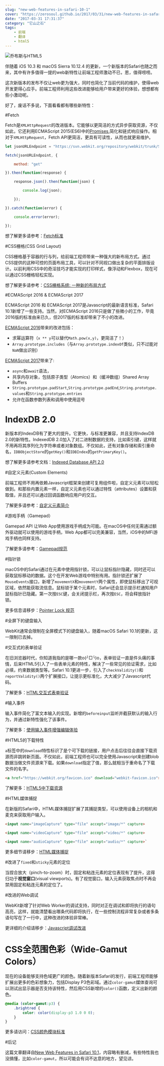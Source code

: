 ```yaml
---
slug: "new-web-features-in-safari-10-1"
cover: "https://zerosoul.github.io/2017/03/31/new-web-features-in-safari-10-1/qiaobusi.jpg"
date: "2017-03-31 17:31:37"
category: "它山之石"
tags:
    - 前端
    - 翻译
    - html5
---
```

![乔布斯与HTML5](https://zerosoul.github.io/2017/03/31/new-web-features-in-safari-10-1/qiaobusi.jpg)

伴随着 iOS 10.3 和 macOS Sierra 10.12.4 的更新，一个新版本的Safari也随之而来，其中有许多值得一提的web新特性让前端工程师激动不已，恩，值得唠唠。

这次新版本的发布不仅让web更为强大，同时也简化了当前代码的维护，使得web开发更得心应手。前端工程师利用这些改进能够给用户带来更好的体验，想想都有些小激动呢。

好了，废话不多说，下面看看都有哪些新特性：

#Fetch

Fetch是`XMLHttpRequest`的改进版本。它能够以更简洁的方式异步获取资源，不仅如此，它还利用ECMAScript 2015(ES6)中的[Promises](http://www.ecma-international.org/ecma-262/6.0/#sec-promise-objects),简化和链式响应操作。相对于`XMLHttpRequest`，Fetch API更简洁，更具有可读性，从而也就更易维护。  

``` js
let jsonURLEndpoint = "https://svn.webkit.org/repository/webkit/trunk/Source/WebCore/features.json";

fetch(jsonURLEndpoint, {

    method: "get"

}).then(function(response) {

    response.json().then(function(json) {

        console.log(json);

    });

}).catch(function(error) {

    console.error(error);

});
```
想了解更多请参考：[Fetch标准](https://fetch.spec.whatwg.org/)

#CSS栅格(CSS Grid Layout)

CSS栅格基于容器的行与列，给前端工程师带来一种强大的新布局方式。通过CSS提供的这种可控的页面布局工具，可以针对不同视口做出复杂的平面排版设计。以前利用CSS中的奇淫技巧才能实现的打印样式，像浮动和Flexbox，现在可以通过CSS栅格轻松实现。

想了解更多请参考：[CSS栅格系统: 一种新的布局方式](https://webkit.org/blog/7434/css-grid-layout-a-new-layout-module-for-the-web/)

#ECMAScript 2016 & ECMAScript 2017

ECMAScript 2016 和 ECMAScript 2017是Javascript的最新语言标准，Safari 10.1新增了一些支持。当然，对ECMAScript 2016只是做了些微小的工作，毕竟2016版的标准由来已久，但2017版的标准却带来了不小的改进。

[ECMAScript 2016](https://www.ecma-international.org/ecma-262/7.0/)带来的改进包括：

-   求幂运算符（`x ** y`可以替代`Math.pow(x,y)`，更简洁了！）
-   `Array.prototype.includes`（与`Array.prototype.indexOf`类似，只不过能对`NaN`做出识别）

[ECMAScript 2017](https://tc39.github.io/ecma262/)带来了:

-   `async`和`await`语法，
-   共享内存对象，包括原子类型（Atomics）和（缓冲数组）Shared Array Buffers
-   `String.prototype.padStart`,`String.prototype.padEnd`,`String.prototype.values`和`String.prototype.entries`
-   允许在函数参数列表和调用中使用逗号

# IndexDB 2.0

新版本的IndexDB有了更大的提升。它更快，与标准更兼容，并且支持IndexDB 2.0的新特性。IndexedDB 2.0加入了对二进制数据的支持，比如索引键，这样就不用再将其序列化为字符串或者对象数组。不仅如此，还有对象存储和索引重命名，`IDBObjectStore`的`getKey()`和`IDBIndex`的`getPrimaryKey()`。

想了解更多请参考文档：[Indexed Database API 2.0](https://www.w3.org/TR/IndexedDB-2/)

#自定义元素(Custom Elements)

前端工程师不用再依赖Javascript框架来创建可复用组件啦，自定义元素可以轻松做到。和那些内置元素一样，自定义元素也可以通过特性（attributes）设置和获取值，并且还可以通过回调函数响应用户的交互。

了解更多请参考：[自定义元素简介](https://webkit.org/blog/7027/introducing-custom-elements/)

#游戏手柄（Gamepad）

Gamepad API 让Web App使用游戏手柄成为可能。在macOS中任何无需通过额外驱动就可以使用的游戏手柄，Web App都可以完美兼容，当然，iOS中的MFi游戏手柄也同样支持。

了解更多请参考：[Gamepad规范](https://www.w3.org/TR/gamepad/)

#指针锁

macOS中的Safari通过在元素中使用指针锁，可以让鼠标指针隐藏，同时还可以获取鼠标移动的数据。这个在开发Web游戏中特别有用。指针锁还扩展了`MouseEvents`接口，新增了`movementX`和`movementY`两个属性，即使鼠标移出了可视区域，依然能获取流信息。鼠标锁于某个元素时，Safari还会显示提示栏通知用户鼠标指针已隐藏。第一次按`ESC`键，会关闭提示栏，再次按`ESC`，将会释放指针锁。

更多信息请移步：[Pointer Lock 规范](https://www.w3.org/TR/pointerlock/)

#全屏下的键盘输入

WebKit通常会限制在全屏模式下的键盘输入，随着macOS Safari 10.1的更新，这一限制已去掉。

#交互式的表单验证

在旧浏览器时代，你知道我指的是哪一款o(╯□╰)o，表单验证一直是件头痛的事情，后来HTML5引入了一些表单元素的特性，解决了一些常见的验证需求，比如必填，约束数据类型等。Safari 10.1更进一步，引入了`checkValidity()`和`reportValidity()`两个扩展接口，让提示更标准化，大大减少了Javascript代码。

了解更多：[HTML交互式表单验证](https://webkit.org/blog/7099/html-interactive-form-validation/)

#输入事件

输入事件简化了富文本输入的实现。新增的`beforeinput`监听并截获默认的输入行为，并通过新特性强化了该事件。

了解更多：[使用输入事件增强编辑体验](https://webkit.org/blog/7358/enhanced-editing-with-input-events/)

#HTML5的下载特性

`a`标签中的`download`特性标识了是个可下载的链接，用户点击后往往会直接下载资源而非跳转新页面。不仅如此，前端工程师也可以完全使用Javascript来创建blob数据当做文件资源来下载。如果`download`指定了值，那么就相当于重命名了下载文件的名字。


``` html
<a href="https://webkit.org/favicon.ico" download="webkit-favicon.ico">Download Favicon</a>
```
了解更多：[HTML5中下载资源](https://html.spec.whatwg.org/multipage/semantics.html#downloading-resources)

#HTML媒体捕捉

在新版的Safari中，HTML媒体捕捉扩展了其捕捉类型，可以使用设备上的相机和麦克来获取用户输入。

``` html
<input name="imageCapture" type="file" accept="image/*" capture>

<input name="videoCapture" type="file" accept="video/*" capture>

<input name="audioCapture" type="file" accept="audio/*" capture>`
```

更多细节请移步：[HTML媒体捕捉](https://www.w3.org/TR/html-media-capture/)

#改进了`fixed`和`sticky`元素的定位

当捏合放大（pinch-to-zoom）时，固定和粘连元素的定位表现有了提升，这得归功于**视觉窗口**(visual viewports)。有了视觉窗口，输入元素获取焦点时不再会禁用固定和粘连元素的定位了。

#改进的Web调试

WebKit新增了针对Web Worker的调试支持，同时对正在调试和即将执行的语句高亮，这样，就能清楚看出哪条代码即将执行，在一些控制流程非常复杂或者多条语句写在了一行中，这种改进的体验非常棒。

更详细的介绍请移步：[Javascript调试改进](https://webkit.org/blog/7219/javascript-debugging-improvements/)

# CSS全范围色彩（Wide-Gamut Colors）

现在的设备能够支持色域更广的颜色。随着新版本Safari的发行，前端工程师能够扩展出更多的色彩想象力，包括Display P3色彩域。通过`color-gamut`媒体查询可以测试出显示器是否支持该特性，然后用CSS新增的`color()`函数，定义出新的颜色。

``` css
@media (color-gamut:p3) {
    .brightred {
        color: color(display-p3 1.0 0 0);
    }
}

```

更多请访问：[CSS颜色模块标准](https://drafts.csswg.org/css-color/)

#后记

这篇文章翻译自[New Web Features in Safari 10.1](https://webkit.org/blog/7477/new-web-features-in-safari-10-1/)，内容略有删减，有些特性我也没搞懂，比如`color-gamut`，所以可能会有词不达意的地方，望见谅。